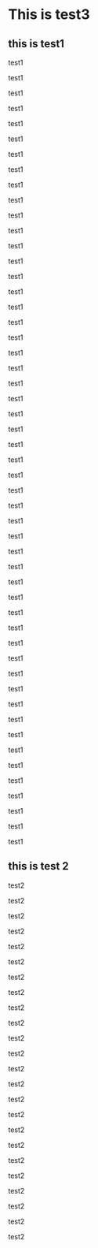 # This is test3



## this is test1

test1

test1

test1

test1

test1

test1

test1

test1

test1

test1

test1

test1

test1

test1

test1

test1

test1

test1

test1

test1

test1

test1

test1

test1

test1

test1

test1

test1

test1

test1

test1

test1

test1

test1

test1

test1

test1

test1

test1

test1

test1

test1

test1

test1

test1

test1

test1

test1

test1

test1

test1

test1

## this is test 2



test2

test2

test2

test2

test2

test2

test2

test2

test2

test2

test2

test2

test2

test2

test2

test2

test2

test2

test2

test2

test2

test2

test2

test2
